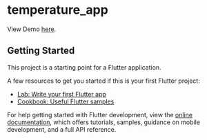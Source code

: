 # temperature_app

View Demo [here](https://www.loom.com/share/9b44f1e3a86947faa0cac0fc3ef1dbc9?sid=596770a1-56b0-47ed-94c8-a251859be44f).

## Getting Started

This project is a starting point for a Flutter application.

A few resources to get you started if this is your first Flutter project:

- [Lab: Write your first Flutter app](https://docs.flutter.dev/get-started/codelab)
- [Cookbook: Useful Flutter samples](https://docs.flutter.dev/cookbook)

For help getting started with Flutter development, view the
[online documentation](https://docs.flutter.dev/), which offers tutorials,
samples, guidance on mobile development, and a full API reference.
